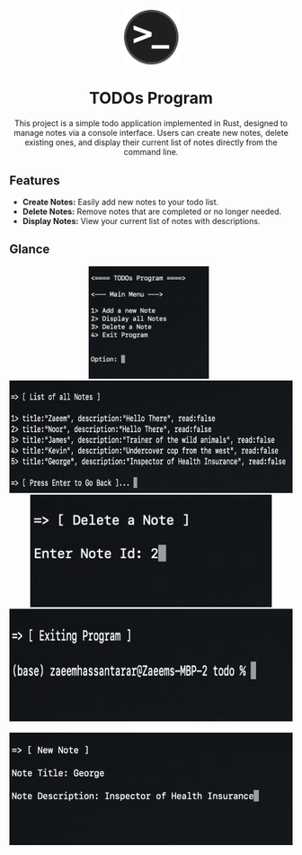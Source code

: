 # 

<div align="center" >
<img style="height:100px;" src="./../.github/assets/terminal.png" /> 
<br />
<h1>TODOs Program</h1>

This project is a simple todo application implemented in Rust, designed to manage notes via a console interface. Users can create new notes, delete existing ones, and display their current list of notes directly from the command line.

</div>

## Features
- **Create Notes:** Easily add new notes to your todo list.
- **Delete Notes:** Remove notes that are completed or no longer needed.
- **Display Notes:** View your current list of notes with descriptions.

## Glance

<div align="center" >
&nbsp;<img style="height:200px;" src="./.github/image.png" />&nbsp;
&nbsp;<img style="height:200px;" src="./.github/image-1.png" />&nbsp;
&nbsp;<img style="height:200px;" src="./.github/image-2.png" />&nbsp;
&nbsp;<img style="height:200px;" src="./.github/image-3.png" />&nbsp;
&nbsp;<img style="height:200px;" src="./.github/image-4.png" />&nbsp;
</div>

